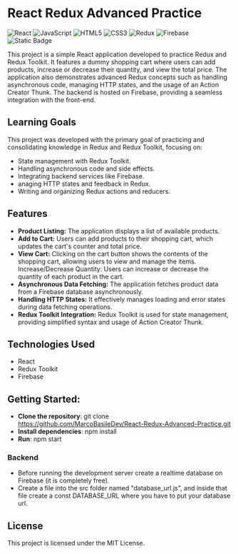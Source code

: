 # React Redux Advanced Practice

![React](https://img.shields.io/badge/react-%2320232a.svg?style=for-the-badge&logo=react&logoColor=%2361DAFB)
![JavaScript](https://img.shields.io/badge/javascript-%23323330.svg?style=for-the-badge&logo=javascript&logoColor=%23F7DF1E)
![HTML5](https://img.shields.io/badge/html5-%23E34F26.svg?style=for-the-badge&logo=html5&logoColor=white)
![CSS3](https://img.shields.io/badge/css3-%231572B6.svg?style=for-the-badge&logo=css3&logoColor=white)
![Redux](https://img.shields.io/badge/redux-%23593d88.svg?style=for-the-badge&logo=redux&logoColor=white)
![Firebase](https://img.shields.io/badge/firebase-a08021?style=for-the-badge&logo=firebase&logoColor=ffcd34)
![Static Badge](https://img.shields.io/badge/license-MIT-green?style=for-the-badge)

This project is a simple React application developed to practice Redux and Redux Toolkit. It features a dummy shopping cart where users can add products, increase or decrease their quantity, and view the total price. The application also demonstrates advanced Redux concepts such as handling asynchronous code, managing HTTP states, and the usage of an Action Creator Thunk. The backend is hosted on Firebase, providing a seamless integration with the front-end.

## Learning Goals

This project was developed with the primary goal of practicing and consolidating knowledge in Redux and Redux Toolkit, focusing on:

- State management with Redux Toolkit.
- Handling asynchronous code and side effects.
- Integrating backend services like Firebase.
- anaging HTTP states and feedback in Redux.
- Writing and organizing Redux actions and reducers.

## Features

- **Product Listing:** The application displays a list of available products.
- **Add to Cart:** Users can add products to their shopping cart, which updates the cart's counter and total price.
- **View Cart:** Clicking on the cart button shows the contents of the shopping cart, allowing users to view and manage the items.
  Increase/Decrease Quantity: Users can increase or decrease the quantity of each product in the cart.
- **Asynchronous Data Fetching:** The application fetches product data from a Firebase database asynchronously.
- **Handling HTTP States:** It effectively manages loading and error states during data fetching operations.
- **Redux Toolkit Integration:** Redux Toolkit is used for state management, providing simplified syntax and usage of Action Creator Thunk.

## Technologies Used

- React
- Redux Toolkit
- Firebase

## Getting Started:

- **Clone the repository**: git clone https://github.com/MarcoBasileDev/React-Redux-Advanced-Practice.git
- **Install dependencies**: npm install
- **Run**: npm start

### Backend

- Before running the development server create a realtime database on Firebase (it is completely free).
- Create a file into the src folder named "database_url.js", and inside that file create a const DATABASE_URL where you have to put your database url.

## License

This project is licensed under the MIT License.
